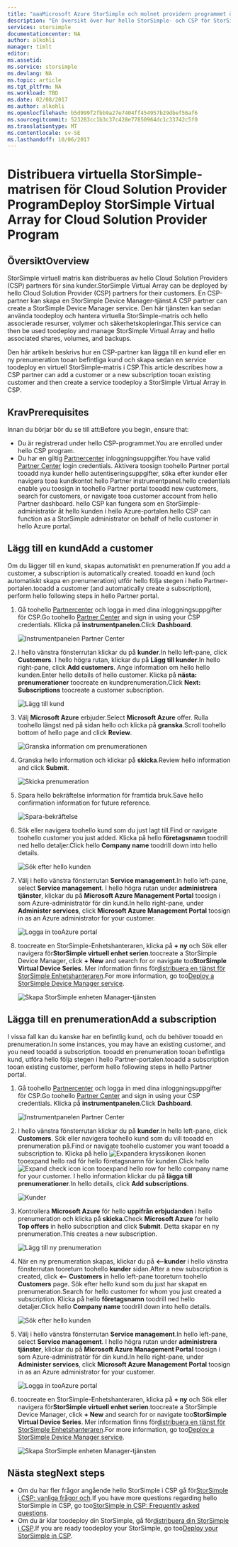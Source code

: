 ```yaml
---
title: "aaaMicrosoft Azure StorSimple och molnet providern programmet översikt över lösningar med | Microsoft Docs"
description: "En översikt över hur hello StorSimple- och CSP för StorSimple-partner."
services: storsimple
documentationcenter: NA
author: alkohli
manager: timlt
editor: 
ms.assetid: 
ms.service: storsimple
ms.devlang: NA
ms.topic: article
ms.tgt_pltfrm: NA
ms.workload: TBD
ms.date: 02/08/2017
ms.author: alkohli
ms.openlocfilehash: b5d999f2fbb9a27e7404ff454957b29dbef56af6
ms.sourcegitcommit: 523283cc1b3c37c428e77850964dc1c33742c5f0
ms.translationtype: MT
ms.contentlocale: sv-SE
ms.lasthandoff: 10/06/2017
---
```

# <a name="deploy-storsimple-virtual-array-for-cloud-solution-provider-program"></a><span data-ttu-id="12b69-103">Distribuera virtuella StorSimple-matrisen för Cloud Solution Provider Program</span><span class="sxs-lookup"><span data-stu-id="12b69-103">Deploy StorSimple Virtual Array for Cloud Solution Provider Program</span></span>

## <a name="overview"></a><span data-ttu-id="12b69-104">Översikt</span><span class="sxs-lookup"><span data-stu-id="12b69-104">Overview</span></span>

<span data-ttu-id="12b69-105">StorSimple virtuell matris kan distribueras av hello Cloud Solution Providers (CSP) partners för sina kunder.</span><span class="sxs-lookup"><span data-stu-id="12b69-105">StorSimple Virtual Array can be deployed by hello Cloud Solution Provider (CSP) partners for their customers.</span></span> <span data-ttu-id="12b69-106">En CSP-partner kan skapa en StorSimple Device Manager-tjänst.</span><span class="sxs-lookup"><span data-stu-id="12b69-106">A CSP partner can create a StorSimple Device Manager service.</span></span> <span data-ttu-id="12b69-107">Den här tjänsten kan sedan använda toodeploy och hantera virtuella StorSimple-matris och hello associerade resurser, volymer och säkerhetskopieringar.</span><span class="sxs-lookup"><span data-stu-id="12b69-107">This service can then be used toodeploy and manage StorSimple Virtual Array and hello associated shares, volumes, and backups.</span></span>

<span data-ttu-id="12b69-108">Den här artikeln beskrivs hur en CSP-partner kan lägga till en kund eller en ny prenumeration tooan befintliga kund och skapa sedan en service toodeploy en virtuell StorSimple-matris i CSP.</span><span class="sxs-lookup"><span data-stu-id="12b69-108">This article describes how a CSP partner can add a customer or a new subscription tooan existing customer and then create a service toodeploy a StorSimple Virtual Array in CSP.</span></span>

## <a name="prerequisites"></a><span data-ttu-id="12b69-109">Krav</span><span class="sxs-lookup"><span data-stu-id="12b69-109">Prerequisites</span></span>

<span data-ttu-id="12b69-110">Innan du börjar bör du se till att:</span><span class="sxs-lookup"><span data-stu-id="12b69-110">Before you begin, ensure that:</span></span>

- <span data-ttu-id="12b69-111">Du är registrerad under hello CSP-programmet.</span><span class="sxs-lookup"><span data-stu-id="12b69-111">You are enrolled under hello CSP program.</span></span>
- <span data-ttu-id="12b69-112">Du har en giltig [Partnercenter](http://partnercenter.microsoft.com/) inloggningsuppgifter.</span><span class="sxs-lookup"><span data-stu-id="12b69-112">You have valid [Partner Center](http://partnercenter.microsoft.com/) login credentials.</span></span> <span data-ttu-id="12b69-113">Aktivera toosign toohello Partner portal tooadd nya kunder hello autentiseringsuppgifter, söka efter kunder eller navigera tooa kundkontot hello Partner instrumentpanel.</span><span class="sxs-lookup"><span data-stu-id="12b69-113">hello credentials enable you toosign in toohello Partner portal tooadd new customers, search for customers, or navigate tooa customer account from hello Partner dashboard.</span></span> <span data-ttu-id="12b69-114">hello CSP kan fungera som en StorSimple-administratör åt hello kunden i hello Azure-portalen.</span><span class="sxs-lookup"><span data-stu-id="12b69-114">hello CSP can function as a StorSimple administrator on behalf of hello customer in hello Azure portal.</span></span>
                             
## <a name="add-a-customer"></a><span data-ttu-id="12b69-115">Lägg till en kund</span><span class="sxs-lookup"><span data-stu-id="12b69-115">Add a customer</span></span>

<span data-ttu-id="12b69-116">Om du lägger till en kund, skapas automatiskt en prenumeration.</span><span class="sxs-lookup"><span data-stu-id="12b69-116">If you add a customer, a subscription is automatically created.</span></span> <span data-ttu-id="12b69-117">tooadd en kund (och automatiskt skapa en prenumeration) utför hello följa stegen i hello Partner-portalen.</span><span class="sxs-lookup"><span data-stu-id="12b69-117">tooadd a customer (and automatically create a subscription), perform hello following steps in hello Partner portal.</span></span>

1. <span data-ttu-id="12b69-118">Gå toohello [Partnercenter](http://partnercenter.microsoft.com/) och logga in med dina inloggningsuppgifter för CSP.</span><span class="sxs-lookup"><span data-stu-id="12b69-118">Go toohello [Partner Center](http://partnercenter.microsoft.com/) and sign in using your CSP credentials.</span></span> <span data-ttu-id="12b69-119">Klicka på **instrumentpanelen**.</span><span class="sxs-lookup"><span data-stu-id="12b69-119">Click **Dashboard**.</span></span>

     ![Instrumentpanelen Partner Center](./media/storsimple-partner-csp-deploy/image1.png)
                              
2. <span data-ttu-id="12b69-121">I hello vänstra fönsterrutan klickar du på **kunder**.</span><span class="sxs-lookup"><span data-stu-id="12b69-121">In hello left-pane, click **Customers**.</span></span> <span data-ttu-id="12b69-122">I hello högra rutan, klickar du på **Lägg till kunder**.</span><span class="sxs-lookup"><span data-stu-id="12b69-122">In hello right-pane, click **Add customers**.</span></span> <span data-ttu-id="12b69-123">Ange information om hello hello kunden.</span><span class="sxs-lookup"><span data-stu-id="12b69-123">Enter hello details of hello customer.</span></span> <span data-ttu-id="12b69-124">Klicka på **nästa: prenumerationer** toocreate en kundprenumeration.</span><span class="sxs-lookup"><span data-stu-id="12b69-124">Click **Next: Subscriptions** toocreate a customer subscription.</span></span>

    ![Lägg till kund](./media/storsimple-partner-csp-deploy/image2.png)

3.  <span data-ttu-id="12b69-126">Välj **Microsoft Azure** erbjuder.</span><span class="sxs-lookup"><span data-stu-id="12b69-126">Select **Microsoft Azure** offer.</span></span> <span data-ttu-id="12b69-127">Rulla toohello längst ned på sidan hello och klicka på **granska**.</span><span class="sxs-lookup"><span data-stu-id="12b69-127">Scroll toohello bottom of hello page and click **Review**.</span></span>

    ![Granska information om prenumerationen](./media/storsimple-partner-csp-deploy/image3.png)
                              
4. <span data-ttu-id="12b69-129">Granska hello information och klickar på **skicka**.</span><span class="sxs-lookup"><span data-stu-id="12b69-129">Review hello information and click **Submit**.</span></span>

    ![Skicka prenumeration](./media/storsimple-partner-csp-deploy/image4.png)

5. <span data-ttu-id="12b69-131">Spara hello bekräftelse information för framtida bruk.</span><span class="sxs-lookup"><span data-stu-id="12b69-131">Save hello confirmation information for future reference.</span></span>

    ![Spara-bekräftelse](./media/storsimple-partner-csp-deploy/image5.png)

6. <span data-ttu-id="12b69-133">Sök eller navigera toohello kund som du just lagt till.</span><span class="sxs-lookup"><span data-stu-id="12b69-133">Find or navigate toohello customer you just added.</span></span> <span data-ttu-id="12b69-134">Klicka på hello **företagsnamn** toodrill ned hello detaljer.</span><span class="sxs-lookup"><span data-stu-id="12b69-134">Click hello **Company name** toodrill down into hello details.</span></span>

    ![Sök efter hello kunden](./media/storsimple-partner-csp-deploy/image6.png)  

7. <span data-ttu-id="12b69-136">Välj i hello vänstra fönsterrutan **Service management**.</span><span class="sxs-lookup"><span data-stu-id="12b69-136">In hello left-pane, select **Service management**.</span></span> <span data-ttu-id="12b69-137">I hello högra rutan under **administrera tjänster**, klickar du på **Microsoft Azure Management Portal** toosign i som Azure-administratör för din kund.</span><span class="sxs-lookup"><span data-stu-id="12b69-137">In hello right-pane, under **Administer services**, click **Microsoft Azure Management Portal** toosign in as an Azure administrator for your customer.</span></span>

    ![Logga in tooAzure portal](./media/storsimple-partner-csp-deploy/image9.png)

8. <span data-ttu-id="12b69-139">toocreate en StorSimple-Enhetshanteraren, klicka på **+ ny** och Sök eller navigera för**StorSimple virtuell enhet serien**.</span><span class="sxs-lookup"><span data-stu-id="12b69-139">toocreate a StorSimple Device Manager, click **+ New** and search for or navigate too**StorSimple Virtual Device Series**.</span></span> <span data-ttu-id="12b69-140">Mer information finns för[distribuera en tjänst för StorSimple Enhetshanteraren](storsimple-virtual-array-manage-service.md).</span><span class="sxs-lookup"><span data-stu-id="12b69-140">For more information, go too[Deploy a StorSimple Device Manager service](storsimple-virtual-array-manage-service.md).</span></span>

    ![Skapa StorSimple enheten Manager-tjänsten](./media/storsimple-partner-csp-deploy/image8.png)


## <a name="add-a-subscription"></a><span data-ttu-id="12b69-142">Lägga till en prenumeration</span><span class="sxs-lookup"><span data-stu-id="12b69-142">Add a subscription</span></span>

<span data-ttu-id="12b69-143">I vissa fall kan du kanske har en befintlig kund, och du behöver tooadd en prenumeration.</span><span class="sxs-lookup"><span data-stu-id="12b69-143">In some instances, you may have an existing customer, and you need tooadd a subscription.</span></span> <span data-ttu-id="12b69-144">tooadd en prenumeration tooan befintliga kund, utföra hello följa stegen i hello Partner-portalen.</span><span class="sxs-lookup"><span data-stu-id="12b69-144">tooadd a subscription tooan existing customer, perform hello following steps in hello Partner portal.</span></span>

1. <span data-ttu-id="12b69-145">Gå toohello [Partnercenter](http://partnercenter.microsoft.com/) och logga in med dina inloggningsuppgifter för CSP.</span><span class="sxs-lookup"><span data-stu-id="12b69-145">Go toohello [Partner Center](http://partnercenter.microsoft.com/) and sign in using your CSP credentials.</span></span> <span data-ttu-id="12b69-146">Klicka på **instrumentpanelen**.</span><span class="sxs-lookup"><span data-stu-id="12b69-146">Click **Dashboard**.</span></span>

     ![Instrumentpanelen Partner Center](./media/storsimple-partner-csp-deploy/image1.png)
                              
2. <span data-ttu-id="12b69-148">I hello vänstra fönsterrutan klickar du på **kunder**.</span><span class="sxs-lookup"><span data-stu-id="12b69-148">In hello left-pane, click **Customers**.</span></span> <span data-ttu-id="12b69-149">Sök eller navigera toohello kund som du vill tooadd en prenumeration på.</span><span class="sxs-lookup"><span data-stu-id="12b69-149">Find or navigate toohello customer you want tooadd a subscription to.</span></span> <span data-ttu-id="12b69-150">Klicka på hello ![Expandera kryssikonen](./media/storsimple-partner-csp-deploy/expand_pane_icon.png) ikonen tooexpand hello rad för hello företagsnamn för kunden.</span><span class="sxs-lookup"><span data-stu-id="12b69-150">Click hello ![Expand check icon](./media/storsimple-partner-csp-deploy/expand_pane_icon.png) icon tooexpand hello row for hello company name for your customer.</span></span> <span data-ttu-id="12b69-151">I hello information klickar du på **lägga till prenumerationer**.</span><span class="sxs-lookup"><span data-stu-id="12b69-151">In hello details, click **Add subscriptions**.</span></span>

    ![Kunder](./media/storsimple-partner-csp-deploy/image10.png)

3. <span data-ttu-id="12b69-153">Kontrollera **Microsoft Azure** för hello **uppifrån erbjudanden** i hello prenumeration och klicka på **skicka**.</span><span class="sxs-lookup"><span data-stu-id="12b69-153">Check **Microsoft Azure** for hello **Top offers** in hello subscription and click **Submit**.</span></span> <span data-ttu-id="12b69-154">Detta skapar en ny prenumeration.</span><span class="sxs-lookup"><span data-stu-id="12b69-154">This creates a new subscription.</span></span>

    ![Lägg till ny prenumeration](./media/storsimple-partner-csp-deploy/image11.png)

6. <span data-ttu-id="12b69-156">När en ny prenumeration skapas, klickar du på **<--kunder** i hello vänstra fönsterrutan tooreturn toohello **kunder** sidan.</span><span class="sxs-lookup"><span data-stu-id="12b69-156">After a new subscription is created, click **<-- Customers** in hello left-pane tooreturn toohello **Customers** page.</span></span> <span data-ttu-id="12b69-157">Sök efter hello kund som du just har skapat en prenumeration.</span><span class="sxs-lookup"><span data-stu-id="12b69-157">Search for hello customer for whom you just created a subscription.</span></span> <span data-ttu-id="12b69-158">Klicka på hello **företagsnamn** toodrill ned hello detaljer.</span><span class="sxs-lookup"><span data-stu-id="12b69-158">Click hello **Company name** toodrill down into hello details.</span></span>

    ![Sök efter hello kunden](./media/storsimple-partner-csp-deploy/image6.png)  

7. <span data-ttu-id="12b69-160">Välj i hello vänstra fönsterrutan **Service management**.</span><span class="sxs-lookup"><span data-stu-id="12b69-160">In hello left-pane, select **Service management**.</span></span> <span data-ttu-id="12b69-161">I hello högra rutan under **administrera tjänster**, klickar du på **Microsoft Azure Management Portal** toosign i som Azure-administratör för din kund.</span><span class="sxs-lookup"><span data-stu-id="12b69-161">In hello right-pane, under **Administer services**, click **Microsoft Azure Management Portal** toosign in as an Azure administrator for your customer.</span></span>

    ![Logga in tooAzure portal](./media/storsimple-partner-csp-deploy/image9.png)

8. <span data-ttu-id="12b69-163">toocreate en StorSimple-Enhetshanteraren, klicka på **+ ny** och Sök eller navigera för**StorSimple virtuell enhet serien**.</span><span class="sxs-lookup"><span data-stu-id="12b69-163">toocreate a StorSimple Device Manager, click **+ New** and search for or navigate too**StorSimple Virtual Device Series**.</span></span> <span data-ttu-id="12b69-164">Mer information finns för[distribuera en tjänst för StorSimple Enhetshanteraren](storsimple-virtual-array-manage-service.md).</span><span class="sxs-lookup"><span data-stu-id="12b69-164">For more information, go too[Deploy a StorSimple Device Manager service](storsimple-virtual-array-manage-service.md).</span></span>

    ![Skapa StorSimple enheten Manager-tjänsten](./media/storsimple-partner-csp-deploy/image8.png)

## <a name="next-steps"></a><span data-ttu-id="12b69-166">Nästa steg</span><span class="sxs-lookup"><span data-stu-id="12b69-166">Next steps</span></span>

- <span data-ttu-id="12b69-167">Om du har fler frågor angående hello StorSimple i CSP gå för[StorSimple i CSP: vanliga frågor och](storsimple-partner-csp-faq.md).</span><span class="sxs-lookup"><span data-stu-id="12b69-167">If you have more questions regarding hello StorSimple in CSP, go too[StorSimple in CSP: Frequently asked questions](storsimple-partner-csp-faq.md).</span></span>
- <span data-ttu-id="12b69-168">Om du är klar toodeploy din StorSimple, gå för[distribuera din StorSimple i CSP](storsimple-partner-csp-deploy.md).</span><span class="sxs-lookup"><span data-stu-id="12b69-168">If you are ready toodeploy your StorSimple, go too[Deploy your StorSimple in CSP](storsimple-partner-csp-deploy.md).</span></span>
